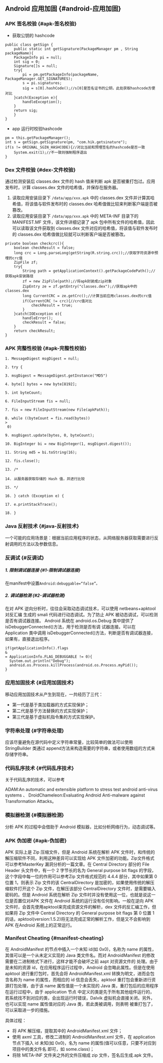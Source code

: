 ## Android 应用加固 {#android-应用加固}

### APK 签名校验 {#apk-签名校验}

* 获取公钥的 hashcode

```
public class getSign {
    public static int getSignature(PackageManager pm , String packageName){
    PackageInfo pi = null;
    int sig = 0;
    Signature[]s = null;
    try{
        pi = pm.getPackageInfo(packageName, PackageManager.GET_SIGNATURES);
        s = pi.signatures;
        sig = s[0].hashCode();//s[0]是签名证书的公钥，此处获取hashcode方便对比
    }catch(Exception e){
        handleException();
    }
    return sig;
    }
}

```

* app 运行时校验hashcode

```
pm = this.getPackageManager();
int s = getSign.getSignature(pm, "com.hik.getsinature");
if(s != ORIGNAL_SGIN_HASHCODE){//对比当前和预埋签名的hashcode是否一致
    System.exit(1);//不一致则强制程序退出
}

```

### Dex 文件校验 {#dex-文件校验}

通过检测安装后 classes.dex 文件的 hash 值来判断 apk 是否被重打包过。应用发布时，计算 classes.dex 文件的哈希值，并保存在服务器。

1. 读取应用安装目录下
   `/data/app/xxx.apk`
   中的 classes.dex 文件并计算其哈希值，将该值与软件发布时的 classes.dex 哈希值做比较来判断客户端是否被篡改。
2. 读取应用安装目录下
   `/data/app/xxx.apk`
   中的 META-INF 目录下的 MANIFEST.MF 文件，该文件详细记录了 apk 包中所有文件的哈希值，因此可以读取该文件获取到 classes.dex 文件对应的哈希值，将该值与软件发布时的 classes.dex 哈希值做比较就可以判断客户端是否被篡改。

```
private boolean checkcrc(){
    boolean checkResult = false;
    long crc = Long.parseLong(getString(R.string.crc));//获取字符资源中预埋的crc值
    ZipFile zf;
    try{
        String path = getApplicationContext().getPackageCodePath();//获取apk安装路径
        zf = new ZipFile(path);//将apk封装成zip对象
        ZipEntry ze = zf.getEntry("classes.dex");//获取apk中的classes.dex
        long CurrentCRC = ze.getCrc();//计算当前应用classes.dex的crc值
        if(CurrentCRC != crc){//crc值对比
            checkResult = true;
        }
    }catch(IOException e){
        handleError();
        checkResult = false;
    }
    return checkResult;
}

```

### APK 完整性校验 {#apk-完整性校验}

```
1. MessageDigest msgDigest = null;

2. try {

3. msgDigest = MessageDigest.getInstance("MD5")

4. byte[] bytes = new byte[8192];

5. int byteCount;

6. FileInputStream fis = null;

7. fis = new FileInputStream(new File(apkPath));

8. while ((byteCount = fis.read(bytes)) 
>
 0)

9. msgDigest.update(bytes, 0, byteCount);

10. BigInteger bi = new BigInteger(1, msgDigest.digest());

11. String md5 = bi.toString(16);

12. fis.close();

13. /*

14. 从服务器获取存储的 Hash 值，并进行比较

15. */

16. } catch (Exception e) {

17. e.printStackTrace();

18. }

```

### Java 反射技术 {#java-反射技术}

一个可能的应用场景是：根据当前应用程序的状态，从网络服务器获取需要进行反射调用的方法以及参数信息。

### 反调试 {#反调试}

##### 1. 限制调试器连接 {#1-限制调试器连接}

在manifest中设置`Android:debuggable=“false”。`

##### 2. 调试器检测 {#2-调试器检测}

在对 APK 逆向分析时，往往会采取动态调试技术，可以使用 netbeans+apktool 对反汇编 生成的 smali 代码进行动态调试。为了防止 APK 被动态调试，可以检测是否有调试器连接。 Android 系统在 android.os.Debug 类中提供了 isDebuggerConnected\(\)方法，用于检测是否有调 试器连接。可以在 Application 类中调用 isDebuggerConnected\(\)方法，判断是否有调试器连接， 如果有，直接退出程序。

```
if(getApplicationInfo().flags 
&
= ApplicationInfo.FLAG_DEBUGGABLE != 0){
  System.out.println("Debug");
  android.os.Process.killProcess(android.os.Process.myPid());
}

```

### 应用加固技术 {#应用加固技术}

移动应用加固技术从产生到现在，一共经历了三代：

* 第一代是基于类加载器的方式实现保护；
* 第二代是基于方法替换的方式实现保护；
* 第三代是基于虚拟机指令集的方式实现保护。

### 字符串处理 {#字符串处理}

应该尽量避免在源代码中定义字符串常量，比较简单的做法可以使用 StringBuilder 类通过 append方法来构造需要的字符串，或者使用数组的方式来存储字符串。

### 代码乱序技术 {#代码乱序技术}

关于代码乱序的技术，可以参考

ADAM:An automatic and extensible platform to stress test android anti-virus systems 、 DroidChameleon:Evaluating Android Anti-malware against Transformation Attacks。

### 模拟器检测 {#模拟器检测}

分析 APK 的过程中会借助于 Android 模拟器，比如分析网络行为，动态调试等。

### APK 伪加密 {#apk-伪加密}

APK 实际上是 Zip 压缩文件，但是 Android 系统在解析 APK 文件时，和传统的解压缩软件不同，利用这种差异可以实现给 APK 文件加密的功能。Zip文件格式可以参考MasterKey 漏洞分析的一篇文章。在 Central Directory 部分的 File Header 头文件中，有一个 2 字节长的名为 General purpose bit flags 的字段，这个字段中每一位的作用可以参考Zip 文件格式规范的 4.4.4 部分，其中如果第 0 位置 1，则表示 Zip 文件的该 CentralDirectory 是加密的，如果使用传统的解压缩软件打开这个 Zip 文件，在解压该部分 CentralDirectory 文件时，是需要输入密码的。但是 Android 系统在解析 Zip 文件时并没有使用这一位，也就是说这一位是否置位对APK 文件在 Android 系统的运行没有任何影响。一般在逆向 APK 文件时，会首先使用apktool来完成资源文件的解析，dex 文件的反汇编工作，但如果将 Zip 文件中 Central Directory 的 General purpose bit flags 第 0 位置 1 的话，apktool\(version:1.5.2\)将无法完成正常的解析工作，但是又不会影响到 APK 在Android 系统上的正常运行。

### Manifest Cheating {#manifest-cheating}

在 AndroidManifest 的节点中插入一个未知 id\(如 0x0\)，名称为 name 的属性，其值可以是一个从未定义实现的 Java 类文件名。而对 AndroidManifest 的修改需要在二进制格式下进行，这样才能不会破坏之前 aapt 对资源文件的 处理。由于是未知的资源 id，在应用程序运行过程中，Android 会忽略此属性。但是在使用 apktool 进行重打包时，首先会将 AndroidManifest.xml 转换为明文，进而会包含名称为 name 的属性，而相应的 id 信息会丢失，apktool 重打包会重新进行资源打包处理，由于该 name 属性值是一个未实现的 Java 类，重打包后的应用程序在运行过程中，由于 application 节点 中定义的类是先于所有其他组件运行的，若系统找不到对应的类，会出现运行时错误，Dalvik 虚拟机会直接关闭。另外，也可以实现 name 属性值对应的 Java 类，若此类被调用，则表明 被重打包了，可以采取进一步的措施。

具体过程：

* 将 APK 解压缩，提取其中的 AndroidManifest.xml 文件；
* 使用 axml 工具，修改二进制的 AndroidManifest.xml 文件，在 application 节点下插入 id 未知\(如 0x0\)，名为 name 的属性\(值可以任意，只要不对应到项目中的类文件名 即可，如 some.class\)；
* 将除 META-INF 文件夹之外的文件压缩成 zip 文件，签名后生成.apk 文件。



